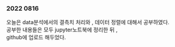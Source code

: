 ### 2022 0816
오늘은 data분석에서의 결측치 처리와 , 데이터 정렬에 대해서 공부하였다.  
공부한 내용들은 모두 jupyter노트북에 정리한 뒤 ,  
github에 업로드 해두었다. 